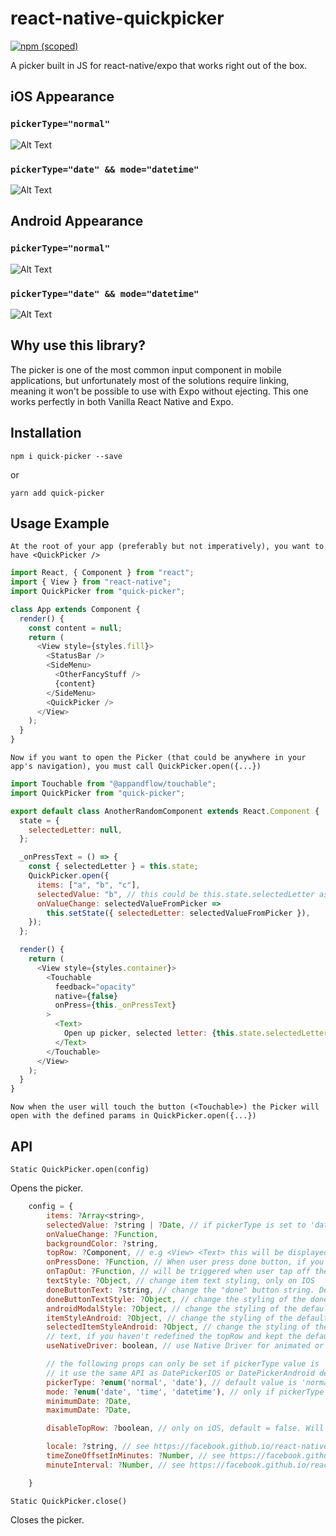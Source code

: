 # react-native-quickpicker

[![npm (scoped)](https://img.shields.io/npm/v/quick-picker.svg)](https://www.npmjs.com/package/quick-picker)

A picker built in JS for react-native/expo that works right out of the box.

## iOS Appearance

### `pickerType="normal"`

![Alt Text](https://github.com/Valiums/react-native-quickpicker/blob/master/assets/exemple.gif)

### `pickerType="date" && mode="datetime"`

![Alt Text](https://cdn.discordapp.com/attachments/172179439663316992/474246317749567498/android5.gif)

## Android Appearance

### `pickerType="normal"`

![Alt Text](https://cdn.discordapp.com/attachments/172179439663316992/474246292210712576/android4.gif)

### `pickerType="date" && mode="datetime"`

![Alt Text](https://cdn.discordapp.com/attachments/172179439663316992/474246232500469761/android3.gif)

## Why use this library?

The picker is one of the most common input component in mobile applications, but unfortunately most of the solutions require linking, meaning it won't be possible to use with Expo without ejecting. This one works perfectly in both Vanilla React Native and Expo.

## Installation

`npm i quick-picker --save`

or

`yarn add quick-picker`

## Usage Example

`At the root of your app (preferably but not imperatively), you want to have <QuickPicker />`

```js
import React, { Component } from "react";
import { View } from "react-native";
import QuickPicker from "quick-picker";

class App extends Component {
  render() {
    const content = null;
    return (
      <View style={styles.fill}>
        <StatusBar />
        <SideMenu>
          <OtherFancyStuff />
          {content}
        </SideMenu>
        <QuickPicker />
      </View>
    );
  }
}
```

`Now if you want to open the Picker (that could be anywhere in your app's navigation), you must call QuickPicker.open({...})`

```js
import Touchable from "@appandflow/touchable";
import QuickPicker from "quick-picker";

export default class AnotherRandomComponent extends React.Component {
  state = {
    selectedLetter: null,
  };

  _onPressText = () => {
    const { selectedLetter } = this.state;
    QuickPicker.open({
      items: ["a", "b", "c"],
      selectedValue: "b", // this could be this.state.selectedLetter as well.
      onValueChange: selectedValueFromPicker =>
        this.setState({ selectedLetter: selectedValueFromPicker }),
    });
  };

  render() {
    return (
      <View style={styles.container}>
        <Touchable
          feedback="opacity"
          native={false}
          onPress={this._onPressText}
        >
          <Text>
            Open up picker, selected letter: {this.state.selectedLetter}
          </Text>
        </Touchable>
      </View>
    );
  }
}
```

`Now when the user will touch the button (<Touchable>) the Picker will open with the defined params in QuickPicker.open({...})`

## API

`Static QuickPicker.open(config)`

Opens the picker.

```js
    config = {
        items: ?Array<string>,
        selectedValue: ?string | ?Date, // if pickerType is set to 'date', give a Date
        onValueChange: ?Function,
        backgroundColor: ?string,
        topRow: ?Component, // e.g <View> <Text> this will be displayed in the top section of the picker </Text>  </View>
        onPressDone: ?Function, // When user press done button, if you haven't redefined the topRow and kept the default one.
        onTapOut: ?Function, // will be triggered when user tap off the picker
        textStyle: ?Object, // change item text styling, only on IOS
        doneButtonText: ?string, // change the "done" button string. Default is "done".
        doneButtonTextStyle: ?Object, // change the styling of the done button's
        androidModalStyle: ?Object, // change the styling of the default picker's modal on Android
        itemStyleAndroid: ?Object, // change the styling of the default picker's items on Android. Applied also to selected item.
        selectedItemStyleAndroid: ?Object, // change the styling of the default picker's selected item on Android.
        // text, if you haven't redefined the topRow and kept the default one.
        useNativeDriver: boolean, // use Native Driver for animated or not. Default is false.

        // the following props can only be set if pickerType value is 'date'.
        // it use the same API as DatePickerIOS or DatePickerAndroid depending on the os.
        pickerType: ?enum('normal', 'date'), // default value is 'normal'
        mode: ?enum('date', 'time', 'datetime'), // only if pickerType === "date"
        minimumDate: ?Date,
        maximumDate: ?Date,

        disableTopRow: ?boolean, // only on iOS, default = false. Will completely hide the top bar where you would normally find the "done" button.

        locale: ?string, // see https://facebook.github.io/react-native/docs/datepickerios#locale
        timeZoneOffsetInMinutes: ?Number, // see https://facebook.github.io/react-native/docs/datepickerios#timeZoneOffsetInMinutes
        minuteInterval: ?Number, // see https://facebook.github.io/react-native/docs/datepickerios#minuteInterval

    }
```

`Static QuickPicker.close()`

Closes the picker.
